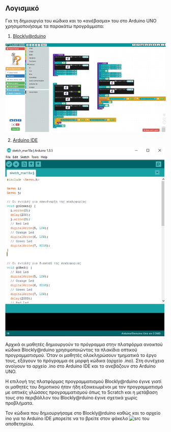 ## Λογισμικό

Για τη δημιουργία του κώδικα και το «ανέβασμα» του στο Arduino UNO χρησιμοποιήσαμε τα παρακάτω προγράμματα:

1)  [Blockly@rduino](https://technologiescollege.github.io/Blockly-at-rduino/)

![Blockly@rduino](https://raw.githubusercontent.com/vlachata/smartanimalcrossing/master/files/blockly@rduino.png)

2)  [Arduino IDE](https://www.arduino.cc/en/main/software)

![Arduino IDE](https://raw.githubusercontent.com/vlachata/smartanimalcrossing/master/files/arduinoIDE.png)

Αρχικά οι μαθητές δημιουργούν το πρόγραμμα στην πλατφόρμα ανοικτού κώδικα  Blockly@rduino χρησιμοποιώντας τα πλακίδια οπτικού προγραμματισμού. Όταν οι μαθητές ολοκληρώσουν τμηματικά το έργο τους, εξάγουν το πρόγραμμα σε μορφή κώδικα (αρχείο .ino). Στη συνέχεια ανοίγουν το αρχείο .ino στο Arduino IDE και το ανεβάζουν στο Arduino UNO.

Η επιλογή της πλατφόρμας προγραμματισμού Blockly@rduino έγινε γιατί οι μαθητές του δημοτικού ήταν ήδη εξοικειωμένοι με τον προγραμματισμό με οπτικές γλώσσες προγραμματισμού όπως το Scratch και η μετάβαση τους στο περιβάλλον του Blockly@rduino  έγινε σχετικά χωρίς προβλήματα.

Τον κώδικα που δημιουργήσαμε στο Blockly@rduino καθώς και το αρχείο ino για το Arduino IDE μπορείτε να το βρείτε στον φάκελο 
![src](https://github.com/vlachata/smartanimalcrossing/tree/master/src) του αποθετηρίου.
